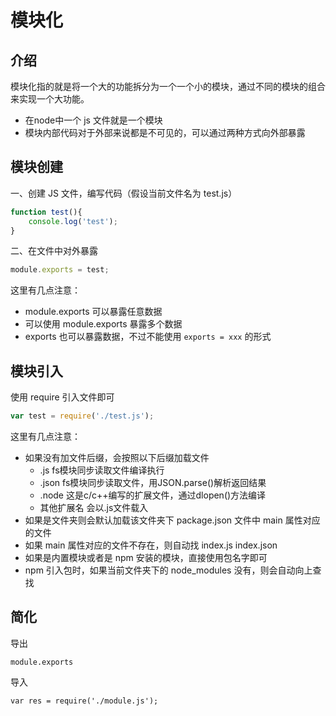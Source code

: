 # 模块化



## 介绍

模块化指的就是将一个大的功能拆分为一个一个小的模块，通过不同的模块的组合来实现一个大功能。

- 在node中一个 js 文件就是一个模块
- 模块内部代码对于外部来说都是不可见的，可以通过两种方式向外部暴露



## 模块创建

一、创建 JS 文件，编写代码（假设当前文件名为 test.js）

```js
function test(){
	console.log('test');
}
```

二、在文件中对外暴露

```js
module.exports = test;
```

这里有几点注意：

* module.exports 可以暴露任意数据
* 可以使用 module.exports 暴露多个数据
* exports 也可以暴露数据，不过不能使用 `exports = xxx` 的形式



## 模块引入

使用 require 引入文件即可

```js
var test = require('./test.js');
```

这里有几点注意：

* 如果没有加文件后缀，会按照以下后缀加载文件
  * .js    fs模块同步读取文件编译执行
  * .json  fs模块同步读取文件，用JSON.parse()解析返回结果
  * .node 这是c/c++编写的扩展文件，通过dlopen()方法编译
  * 其他扩展名  会以.js文件载入
* 如果是文件夹则会默认加载该文件夹下 package.json 文件中 main 属性对应的文件
* 如果 main 属性对应的文件不存在，则自动找 index.js  index.json 
* 如果是内置模块或者是 npm 安装的模块，直接使用包名字即可
* npm 引入包时，如果当前文件夹下的 node_modules 没有，则会自动向上查找



## 简化

导出

```
module.exports       
```

导入

```
var res = require('./module.js');
```